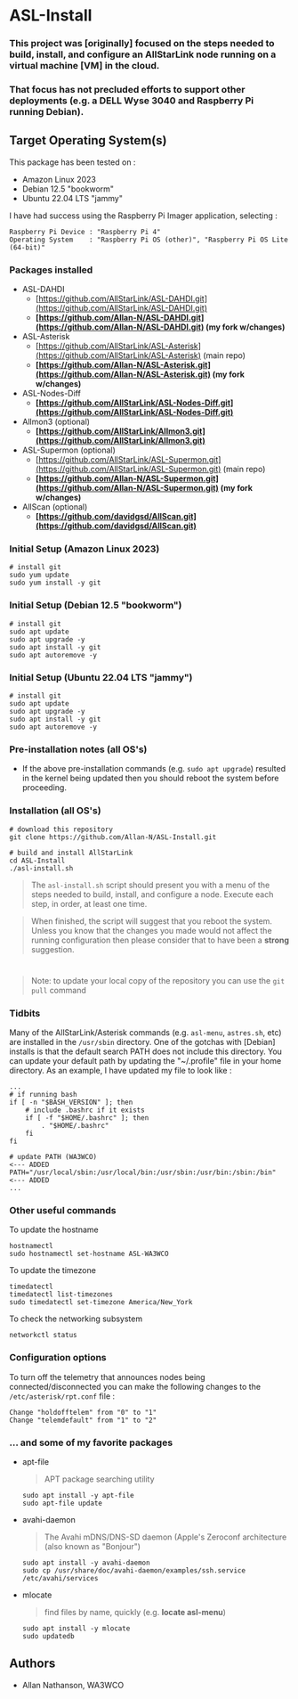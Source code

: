 # ASL-Install

### This project was [originally] focused on the steps needed to build, install, and configure an AllStarLink node running on a virtual machine [VM] in the cloud.

### That focus has not precluded efforts to support other deployments (e.g. a DELL Wyse 3040 and Raspberry Pi running Debian).

## Target Operating System(s)

This package has been tested on :

* Amazon Linux 2023
* Debian 12.5 "bookworm"
* Ubuntu 22.04 LTS "jammy"

I have had success using the Raspberry Pi Imager application, selecting :

```
Raspberry Pi Device : "Raspberry Pi 4"
Operating System    : "Raspberry Pi OS (other)", "Raspberry Pi OS Lite (64-bit)"
```

### Packages installed

* ASL-DAHDI
	* [https://github.com/AllStarLink/ASL-DAHDI.git](https://github.com/AllStarLink/ASL-DAHDI.git)
	* **[https://github.com/Allan-N/ASL-DAHDI.git](https://github.com/Allan-N/ASL-DAHDI.git) (my fork w/changes)**
* ASL-Asterisk
	* [https://github.com/AllStarLink/ASL-Asterisk](https://github.com/AllStarLink/ASL-Asterisk) (main repo)
	* **[https://github.com/Allan-N/ASL-Asterisk.git](https://github.com/Allan-N/ASL-Asterisk.git) (my fork w/changes)**
* ASL-Nodes-Diff
	* **[https://github.com/AllStarLink/ASL-Nodes-Diff.git](https://github.com/AllStarLink/ASL-Nodes-Diff.git)**
* Allmon3 (optional)
	* **[https://github.com/AllStarLink/Allmon3.git](https://github.com/AllStarLink/Allmon3.git)**
* ASL-Supermon (optional)
	* [https://github.com/AllStarLink/ASL-Supermon.git](https://github.com/AllStarLink/ASL-Supermon.git) (main repo)
	* **[https://github.com/Allan-N/ASL-Supermon.git](https://github.com/Allan-N/ASL-Supermon.git) (my fork w/changes)**
* AllScan (optional)
	* **[https://github.com/davidgsd/AllScan.git](https://github.com/davidgsd/AllScan.git)**

### Initial Setup (Amazon Linux 2023)

```
# install git
sudo yum update
sudo yum install -y git
```

### Initial Setup (Debian 12.5 "bookworm")

```
# install git
sudo apt update
sudo apt upgrade -y
sudo apt install -y git
sudo apt autoremove -y
```

### Initial Setup (Ubuntu 22.04 LTS "jammy")

```
# install git
sudo apt update
sudo apt upgrade -y
sudo apt install -y git
sudo apt autoremove -y
```

### Pre-installation notes (all OS's)

* If the above pre-installation commands (e.g. `sudo apt upgrade`) resulted in the kernel being updated then you should reboot the system before proceeding.

### Installation (all OS's)

```
# download this repository
git clone https://github.com/Allan-N/ASL-Install.git

# build and install AllStarLink
cd ASL-Install
./asl-install.sh
```

> The `asl-install.sh` script should present you with a menu of the steps needed to build, install, and configure a node.  Execute each step, in order, at least one time.

> When finished, the script will suggest that you reboot the system.  Unless you know that the changes you made would not affect the running configuration then please consider that to have been a **strong** suggestion.

#

> Note: to update your local copy of the repository you can use the `git pull` command

### Tidbits

Many of the AllStarLink/Asterisk commands (e.g. `asl-menu`, `astres.sh`, etc) are installed in the `/usr/sbin` directory.
One of the gotchas with [Debian] installs is that the default search PATH does not include this directory.
You can update your default path by updating the "~/.profile" file in your home directory. As an example, I have updated my file to look like :

```
...
# if running bash
if [ -n "$BASH_VERSION" ]; then
    # include .bashrc if it exists
    if [ -f "$HOME/.bashrc" ]; then
        . "$HOME/.bashrc"
    fi
fi

# update PATH (WA3WCO)                                               <--- ADDED
PATH="/usr/local/sbin:/usr/local/bin:/usr/sbin:/usr/bin:/sbin:/bin"  <--- ADDED
...
```

### Other useful commands

To update the hostname

```
hostnamectl
sudo hostnamectl set-hostname ASL-WA3WCO
```

To update the timezone

```
timedatectl
timedatectl list-timezones
sudo timedatectl set-timezone America/New_York
```

To check the networking subsystem

```
networkctl status
```

### Configuration options

To turn off the telemetry that announces nodes being connected/disconnected you can make the following changes to the `/etc/asterisk/rpt.conf` file :

```
Change "holdofftelem" from "0" to "1"
Change "telemdefault" from "1" to "2"
```

### ... and some of my favorite packages

* apt-file
	> APT package searching utility

	```
	sudo apt install -y apt-file
	sudo apt-file update
	```

* avahi-daemon
	> The Avahi mDNS/DNS-SD daemon (Apple's Zeroconf architecture (also known as "Bonjour")

	```
	sudo apt install -y avahi-daemon
	sudo cp /usr/share/doc/avahi-daemon/examples/ssh.service /etc/avahi/services
	```

* mlocate
	> find files by name, quickly (e.g. **locate asl-menu**)

	```
	sudo apt install -y mlocate
	sudo updatedb
	```

## Authors

* Allan Nathanson, WA3WCO




